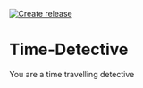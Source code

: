 [![Create release](https://github.com/lGruenzweilHTL/Time-Detective/actions/workflows/release.yml/badge.svg)](https://github.com/lGruenzweilHTL/Time-Detective/actions/workflows/release.yml)

# Time-Detective
You are a time travelling detective
